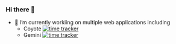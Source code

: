 ### Hi there 👋

<!--
**hansololai/hansololai** is a ✨ _special_ ✨ repository because its `README.md` (this file) appears on your GitHub profile.

Here are some ideas to get you started:

- 🔭 I’m currently working on ...
- 🌱 I’m currently learning ...
- 👯 I’m looking to collaborate on ...
- 🤔 I’m looking for help with ...
- 💬 Ask me about ...
- 📫 How to reach me: ...
- 😄 Pronouns: ...
- ⚡ Fun fact: ...
-->
- 🔭 I’m currently workiing on multiple web applications including
  - Coyote [![time tracker](https://wakatime.com/badge/github/hansololai/coyote.svg)](https://wakatime.com/badge/github/hansololai/coyote)
  - Gemini [![time tracker](https://wakatime.com/badge/github/hansololai/gemini.svg)](https://wakatime.com/badge/github/hansololai/gemini)
